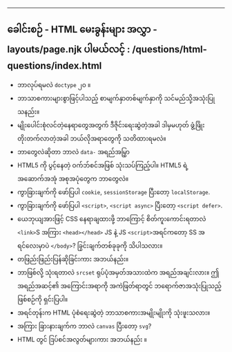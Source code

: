 ***

## ခေါင်းစဉ် - HTML မေးခွန်းများ&#xA;အလွှာ - layouts/page.njk&#xA;ပါမယ်လင့် : /questions/html-questions/index.html

*   ဘာလုပ်ရမလဲ `doctype` ၂၀ ။
*   ဘာသာစကားများစွာဖြင့်ပါသည့် စာမျက်နှာတစ်မျက်နှာကို သင်မည်သို့အသုံးပြုသနည်း။
*   မျိုးပေါင်းစုံလင်တဲ့နေရာတွေအတွက် ဒီဇိုင်းရေးဆွဲတဲ့အခါ ဒါမှမဟုတ် ဖွံ့ဖြိုးတိုးတက်လာတဲ့အခါ ဘယ်လိုအရာတွေကို သတိထားရမလဲ။
*   ဘာတွေလဲဆိုတာ ဘာလဲ `data-` အရည်အမြွှာ
*   HTML5 ကို ပွင့်နေတဲ့ ဝက်ဘ်စင်အဖြစ် သုံးသပ်ကြည့်ပါ။ HTML5 ရဲ့ အဆောက်အအုံ အစုအပုံတွေက ဘာတွေလဲ။
*   ကွာခြားချက်ကို ဖော်ပြပါ `cookie`, `sessionStorage` ပြီးတော့ `localStorage`.
*   ကွာခြားချက်ကို ဖော်ပြပါ `<script>`, `<script async>` ပြီးတော့ `<script defer>`.
*   ယေဘုယျအားဖြင့် CSS နေရာချထားဖို့ ဘာကြောင့် စိတ်ကူးကောင်းရတာလဲ `<link>`S အကြား `<head></head>` JS နဲ့ JS `<script>`အရင်ကတော့ SS အရင်လေးမှာပဲ `</body>`? ခြွင်းချက်တစ်ခုခုကို သိပါသလား။
*   တဖြည်းဖြည်းပြန်ဆိုခြင်းကား အဘယ်နည်း။
*   ဘာဖြစ်လို့ သုံးရတာလဲ `srcset` ရုပ်ပုံအမှတ်အသားထဲက အရည်အချင်းလား။ ဤအရည်အဆင့်၏ အကြောင်းအရာကို အကဲဖြတ်ရာတွင် ဘရောက်ဇာအသုံးပြုသည့်ဖြစ်စဉ်ကို ရှင်းပြပါ။
*   အရင်တုန်းက HTML ပုံစံရေးဆွဲတဲ့ ဘာသာစကားအမျိုးမျိုးကို သုံးဖူးသလား။
*   အကြား ခြားနားချက်က ဘာလဲ `canvas` ပြီးတော့ `svg`?
*   HTML တွင် ဒြပ်စင်အလွတ်များကား အဘယ်နည်း ။
